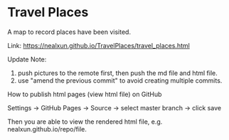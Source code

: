 # Travel Places
A map to record places have been visited.

Link: https://nealxun.github.io/TravelPlaces/travel_places.html

Update Note:
1. push pictures to the remote first, then push the md file and html file.
2. use "amend the previous commit" to avoid creating multiple commits.

How to publish html pages (view html file) on GitHub

Settings -> GitHub Pages -> Source -> select master branch -> click save

Then you are able to view the rendered html file, e.g. nealxun.github.io/repo/file.